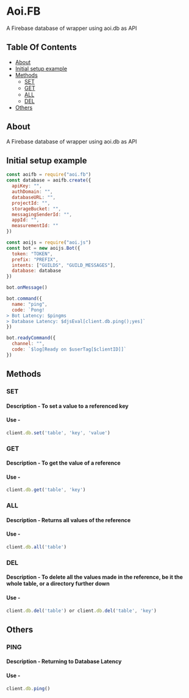 # Aoi.FB

A Firebase database of wrapper using aoi.db as API


## Table Of Contents

- [About](#about) 
- [Initial setup example](#initial-setup-example)
- [Methods](#methods)
  - [SET](#set)
  - [GET](#get)
  - [ALL](#all)
  - [DEL](#del)
- [Others](#others)

## About
A Firebase database of wrapper using aoi.db as API

## Initial setup example

```js
const aoifb = require("aoi.fb")
const database = aoifb.create({
  apiKey: "",
  authDomain: "",
  databaseURL: "",
  projectId: "",
  storageBucket: "",
  messagingSenderId: "",
  appId: "",
  measurementId: ""
})

const aoijs = require("aoi.js")
const bot = new aoijs.Bot({
  token: "TOKEN",
  prefix: "PREFIX",
  intents: ["GUILDS", "GUILD_MESSAGES"],
  database: database
})

bot.onMessage()

bot.command({
  name: "ping",
  code: `Pong!
> Bot Latency: $pingms
> Database Latency: $djsEval[client.db.ping();yes]`
})

bot.readyCommand({
  channel: "",
  code: `$log[Ready on $userTag[$clientID]]`
})

```

## Methods
### SET
#### Description - To set a value to a referenced key
#### Use - 
```js
client.db.set('table', 'key', 'value')
```
### GET
#### Description - To get the value of a reference
#### Use - 
```js
client.db.get('table', 'key')
```

### ALL
#### Description - Returns all values of the reference
#### Use - 
```js
client.db.all('table')
```
### DEL
#### Description - To delete all the values made in the reference, be it the whole table, or a directory further down
#### Use - 
```js
client.db.del('table') or client.db.del('table', 'key')
```

## Others
### PING
#### Description  - Returning to Database Latency
#### Use - 
```js
client.db.ping()
```